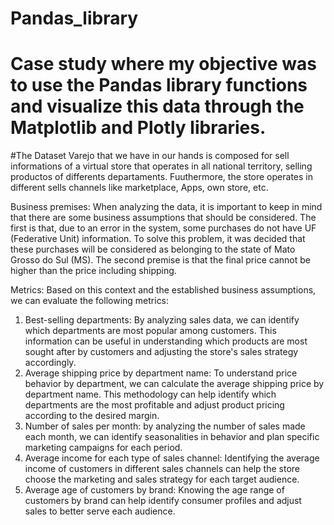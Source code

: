 # Pandas_library

# Case study where my objective was to use the Pandas library functions and visualize this data through the Matplotlib and Plotly libraries.

#The Dataset Varejo that we have in our hands is composed for sell informations of a virtual store that operates in all national territory, selling productos of differents departaments. Fuuthermore, the store operates in different sells channels like marketplace, Apps, own store, etc.

Business premises:
When analyzing the data, it is important to keep in mind that there are some business assumptions that should be considered. The first is that, due to an error in the system, some purchases do not have UF (Federative Unit) information. To solve this problem, it was decided that these purchases will be considered as belonging to the state of Mato Grosso do Sul (MS). The second premise is that the final price cannot be higher than the price including shipping.

Metrics:
Based on this context and the established business assumptions, we can evaluate the following metrics:

1. Best-selling departments: By analyzing sales data, we can identify which departments are most popular among customers. This information can be useful in understanding which products are most sought after by customers and adjusting the store's sales strategy accordingly.
2. Average shipping price by department name: To understand price behavior by department, we can calculate the average shipping price by department name. This methodology can help identify which departments are the most profitable and adjust product pricing according to the desired margin.
3. Number of sales per month: by analyzing the number of sales made each month, we can identify seasonalities in behavior and plan specific marketing campaigns for each period.
4. Average income for each type of sales channel: Identifying the average income of customers in different sales channels can help the store choose the marketing and sales strategy for each target audience.
5. Average age of customers by brand: Knowing the age range of customers by brand can help identify consumer profiles and adjust sales to better serve each audience.
